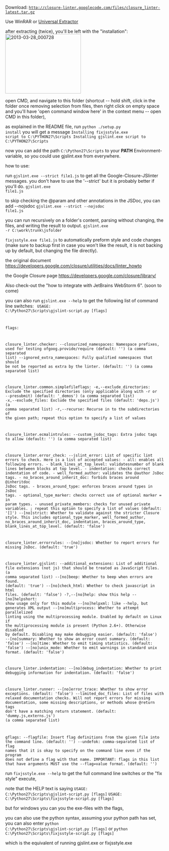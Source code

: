 Download:
<code>http://closure-linter.googlecode.com/files/closure_linter-latest.tar.gz</code>

Use WinRAR or <a href="http://legroom.net/software/uniextract" title="Universal Extractor -- I Really Like It!" target="_blank">Universal Extractor</a>

after extracting (twice),
you'll be left with the "installation":
<img src="https://icompile.eladkarako.com/_uploads/2013/03/2013-03-28_000728.jpg" alt="2013-03-28_000728" width="239" height="188" class="alignnone size-full wp-image-668" />

open CMD, and navigate to this folder (shortcut -- hold shift, click in the folder once removing selection from files, then right click on empty space and you'll have 'open command window here' in the context menu -- open CMD in this folder),

as explained in the README file,
run
<code>python ./setup.py install</code>
you will get a message
<code>Installing fixjsstyle.exe script to C:\\PYTHON27\\Scripts
Installing gjslint.exe script to C:\\PYTHON27\\Scripts</code>

now you can add the path
<code>C:\\Python27\\Scripts</code>
to your <strong>PATH</strong> Environment-variable, so you could use gjslint.exe from everywhere.



how to use:

run 
<code>gjslint.exe --strict file1.js</code>
to get all the Google-Closure-JSlinter messages.
you don't have to use the '--strict' but it is probably better if you'll do.
<code>gjslint.exe file1.js</code>

to skip checking the @param and other annotations in the JSDoc, you can add --nojsdoc
<code>gjslint.exe --strict --nojsdoc file1.js</code>

you can run recursively on a folder's content, parsing without changing, the files, and writing the result to output.
<code>gjslint.exe -r C:\\work\\trunk\\jsfolder</code>

<code>fixjsstyle.exe file1.js</code> 
to automatically preform style and code changes (make sure to backup first in case you won't like the result, it is not backing up by default, but changing the file directly).


the original document https://developers.google.com/closure/utilities/docs/linter_howto

the Google Closure page https://developers.google.com/closure/library/


Also check-out the "how to integrate with JetBrains WebStorm 6". (soon to come)



you can also run
<code>gjslint.exe --help</code> to get the following list of command line switches:
<code>
USAGE: C:\\Python27\\Scripts\\gjslint-script.py [flags]

flags:

closure_linter.checker:
  --closurized_namespaces: Namespace prefixes, used for testing
    ofgoog.provide/require
    (default: '')
    (a comma separated list)
  --ignored_extra_namespaces: Fully qualified namespaces that should be not be
    reported as extra by the linter.
    (default: '')
    (a comma separated list)

closure_linter.common.simplefileflags:
  -e,--exclude_directories: Exclude the specified directories (only applicable
    along with -r or --presubmit)
    (default: '_demos')
    (a comma separated list)
  -x,--exclude_files: Exclude the specified files
    (default: 'deps.js')
    (a comma separated list)
  -r,--recurse: Recurse in to the subdirectories of the given path;
    repeat this option to specify a list of values

closure_linter.ecmalintrules:
  --custom_jsdoc_tags: Extra jsdoc tags to allow
    (default: '')
    (a comma separated list)

closure_linter.error_check:
  --jslint_error: List of specific lint errors to check. Here is a list of
    accepted values:
    - all: enables all following errors.
    - blank_lines_at_top_level: validatesnumber of blank lines between blocks at
    top level.
    - indentation: checks correct indentation of code.
    - well_formed_author: validates the @author JsDoc tags.
    - no_braces_around_inherit_doc: forbids braces around @inheritdoc JsDoc
    tags.
    - braces_around_type: enforces braces around types in JsDoc tags.
    - optional_type_marker: checks correct use of optional marker = in param
    types.
    - unused_private_members: checks for unused private variables.
    ;
    repeat this option to specify a list of values
    (default: '[]')
  --[no]strict: Whether to validate against the stricter Closure style. This
    includes optional_type_marker, well_formed_author,
    no_braces_around_inherit_doc, indentation, braces_around_type,
    blank_lines_at_top_level.
    (default: 'false')

closure_linter.errorrules:
  --[no]jsdoc: Whether to report errors for missing JsDoc.
    (default: 'true')

closure_linter.gjslint:
  --additional_extensions: List of additional file extensions (not js) that
    should be treated as JavaScript files.
    (a comma separated list)
  --[no]beep: Whether to beep when errors are found.
    (default: 'true')
  --[no]check_html: Whether to check javascript in html files.
    (default: 'false')
  -?,--[no]help: show this help
  --[no]helpshort: show usage only for this module
  --[no]helpxml: like --help, but generates XML output
  --[no]multiprocess: Whether to attempt parallelized linting using the
    multiprocessing module. Enabled by default on Linux if the multiprocessing
    module is present (Python 2.6+). Otherwise disabled by default. Disabling
    may make debugging easier.
    (default: 'false')
  --[no]summary: Whether to show an error count summary.
    (default: 'false')
  --[no]time: Whether to emit timing statistics.
    (default: 'false')
  --[no]unix_mode: Whether to emit warnings in standard unix format.
    (default: 'false')

closure_linter.indentation:
  --[no]debug_indentation: Whether to print debugging information for
    indentation.
    (default: 'false')

closure_linter.runner:
  --[no]error_trace: Whether to show error exceptions.
    (default: 'false')
  --limited_doc_files: List of files with relaxed documentation checks. Will not
    report errors for missing documentation, some missing descriptions, or
    methods whose @return tags don't have a matching return statement.
    (default: 'dummy.js,externs.js')
    (a comma separated list)

gflags:
  --flagfile: Insert flag definitions from the given file into the command line.
    (default: '')
  --undefok: comma-separated list of flag names that it is okay to specify on
    the command line even if the program does not define a flag with that name.
    IMPORTANT: flags in this list that have arguments MUST use the --flag=value
    format.
    (default: '')
</code>


run <code>fixjsstyle.exe --help</code> to get the full command line switches or the "fix style" execute,

note that the HELP text is saying
<code>USAGE: C:\\Python27\\Scripts\\gjslint-script.py [flags]</code>
<code>USAGE: C:\\Python27\\Scripts\\fixjsstyle-script.py [flags]</code>

but for windows you can you the exe-files with the flags,

you can also use the python syntax,
assuming your python path has set, you can also enter
<code>python C:\\Python27\\Scripts\\gjslint-script.py [flags]</code>
or 
<code>python C:\\Python27\\Scripts\\fixjsstyle-script.py [flags]</code>

which is the equivalent of running gjslint.exe or fixjsstyle.exe